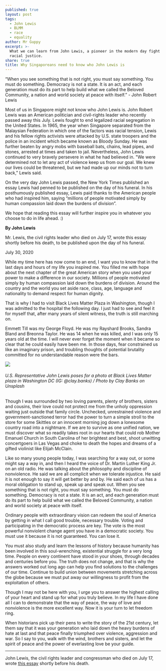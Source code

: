 ```yaml
---
published: true
layout: post
tags:
  - John Lewis
  - BLMM
  - race
  - equality
author: Mr Guppy
excerpt: >-
  What we can learn from John Lewis, a pioneer in the modern day fight for
  racial justice.  
share: true
title: Why Singaporeans need to know who John Lewis is
---
```


“When you see something that is not right, you must say something. You must do something. Democracy is not a state. It is an act, and each generation must do its part to help build what we called the Beloved Community, a nation and world society at peace with itself.” - John Robert Lewis

Most of us in Singapore might not know who John Lewis is. John Robert Lewis was an American politician and civil-rights leader who recently passed away this July. Lewis fought to end legalized racial segregation in the United States. In 1965, the year when Singapore separated from the Malaysian Federation in which one of the factors was racial tension, Lewis and his fellow rights activists were attacked by U.S. state troopers and the police in an incident which became known as Bloody Sunday. He was further beaten by angry mobs with baseball bats, chains, lead pipes, and stones, arrested at times and taken to jail. Nevertheless, John Lewis continued to very bravely persevere in what he had believed in. "We were determined not to let any act of violence keep us from our goal. We knew our lives could be threatened, but we had made up our minds not to turn back," Lewis said.

On the very day John Lewis passed, the New York Times published an essay Lewis had penned to be published on the day of his funeral. In his posthumously published essay, Lewis paid thanks to the American people who had inspired him, saying “millions of people motivated simply by human compassion laid down the burdens of division”. 

We hope that reading this essay will further inspire you in whatever you choose to do in life ahead. :) 



**By John Lewis**

Mr. Lewis, the civil rights leader who died on July 17, wrote this essay shortly before his death, to be published upon the day of his funeral.

July 30, 2020


While my time here has now come to an end, I want you to know that in the last days and hours of my life you inspired me. You filled me with hope about the next chapter of the great American story when you used your power to make a difference in our society. Millions of people motivated simply by human compassion laid down the burdens of division. Around the country and the world you set aside race, class, age, language and nationality to demand respect for human dignity.

That is why I had to visit Black Lives Matter Plaza in Washington, though I was admitted to the hospital the following day. I just had to see and feel it for myself that, after many years of silent witness, the truth is still marching on.

Emmett Till was my George Floyd. He was my Rayshard Brooks, Sandra Bland and Breonna Taylor. He was 14 when he was killed, and I was only 15 years old at the time. I will never ever forget the moment when it became so clear that he could easily have been me. In those days, fear constrained us like an imaginary prison, and troubling thoughts of potential brutality committed for no understandable reason were the bars.

![]({{site.baseurl}}/images/clay-banks-5ReVX8sC3OA-unsplash.jpg)
###### U.S. Representative John Lewis poses for a photo at Black Lives Matter plaza in Washington DC (IG: @clay.banks) / Photo by Clay Banks on Unsplash

Though I was surrounded by two loving parents, plenty of brothers, sisters and cousins, their love could not protect me from the unholy oppression waiting just outside that family circle. Unchecked, unrestrained violence and government-sanctioned terror had the power to turn a simple stroll to the store for some Skittles or an innocent morning jog down a lonesome country road into a nightmare. If we are to survive as one unified nation, we must discover what so readily takes root in our hearts that could rob Mother Emanuel Church in South Carolina of her brightest and best, shoot unwitting concertgoers in Las Vegas and choke to death the hopes and dreams of a gifted violinist like Elijah McClain.

Like so many young people today, I was searching for a way out, or some might say a way in, and then I heard the voice of Dr. Martin Luther King Jr. on an old radio. He was talking about the philosophy and discipline of nonviolence. He said we are all complicit when we tolerate injustice. He said it is not enough to say it will get better by and by. He said each of us has a moral obligation to stand up, speak up and speak out. When you see something that is not right, you must say something. You must do something. Democracy is not a state. It is an act, and each generation must do its part to help build what we called the Beloved Community, a nation and world society at peace with itself.

Ordinary people with extraordinary vision can redeem the soul of America by getting in what I call good trouble, necessary trouble. Voting and participating in the democratic process are key. The vote is the most powerful nonviolent change agent you have in a democratic society. You must use it because it is not guaranteed. You can lose it.

You must also study and learn the lessons of history because humanity has been involved in this soul-wrenching, existential struggle for a very long time. People on every continent have stood in your shoes, through decades and centuries before you. The truth does not change, and that is why the answers worked out long ago can help you find solutions to the challenges of our time. Continue to build union between movements stretching across the globe because we must put away our willingness to profit from the exploitation of others.

Though I may not be here with you, I urge you to answer the highest calling of your heart and stand up for what you truly believe. In my life I have done all I can to demonstrate that the way of peace, the way of love and nonviolence is the more excellent way. Now it is your turn to let freedom ring.

When historians pick up their pens to write the story of the 21st century, let them say that it was your generation who laid down the heavy burdens of hate at last and that peace finally triumphed over violence, aggression and war. So I say to you, walk with the wind, brothers and sisters, and let the spirit of peace and the power of everlasting love be your guide.

----------------------------
John Lewis, the civil rights leader and congressman who died on July 17, wrote [this essay](https://www.nytimes.com/2020/07/30/opinion/john-lewis-civil-rights-america.html) shortly before his death.

